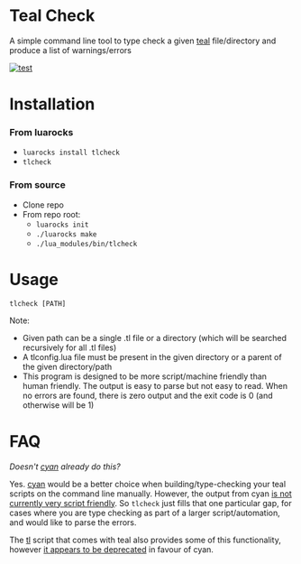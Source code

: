 
# Teal Check

A simple command line tool to type check a given [teal](https://github.com/teal-language/tl) file/directory and produce a list of warnings/errors

[![test](https://github.com/svermeulen/tlcheck/actions/workflows/test.yml/badge.svg)](https://github.com/svermeulen/tlcheck/actions/workflows/test.yml)

# Installation

### From luarocks

* `luarocks install tlcheck`
* `tlcheck`

### From source

* Clone repo
* From repo root:
  * `luarocks init`
  * `./luarocks make`
  * `./lua_modules/bin/tlcheck`

# Usage

```
tlcheck [PATH]
```

Note:

* Given path can be a single .tl file or a directory (which will be searched recursively for all .tl files)
* A tlconfig.lua file must be present in the given directory or a parent of the given directory/path
* This program is designed to be more script/machine friendly than human friendly.  The output is easy to parse but not easy to read.  When no errors are found, there is zero output and the exit code is 0 (and otherwise will be 1)

# FAQ

_Doesn't [cyan](https://github.com/teal-language/cyan) already do this?_

Yes. [cyan](https://github.com/teal-language/cyan) would be a better choice when building/type-checking your teal scripts on the command line manually.  However, the output from cyan [is not currently very script friendly](https://github.com/teal-language/cyan/issues/21).  So `tlcheck` just fills that one particular gap, for cases where you are type checking as part of a larger script/automation, and would like to parse the errors.

The [tl](https://github.com/teal-language/tl/blob/master/tl) script that comes with teal also provides some of this functionality, however [it appears to be deprecated](https://github.com/teal-language/tl/blob/ce5c741efde0c7417ca443eb268a744e2fd738c4/tl#L253) in favour of cyan.

